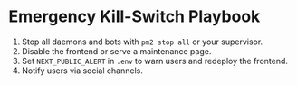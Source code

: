 # Emergency Kill-Switch Playbook

1. Stop all daemons and bots with `pm2 stop all` or your supervisor.
2. Disable the frontend or serve a maintenance page.
3. Set `NEXT_PUBLIC_ALERT` in `.env` to warn users and redeploy the frontend.
4. Notify users via social channels.
